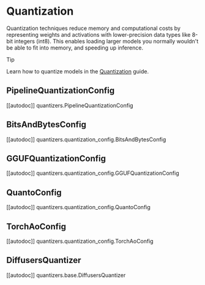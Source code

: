 <!--Copyright 2025 The HuggingFace Team. All rights reserved.

Licensed under the Apache License, Version 2.0 (the "License"); you may not use this file except in compliance with
the License. You may obtain a copy of the License at

http://www.apache.org/licenses/LICENSE-2.0

Unless required by applicable law or agreed to in writing, software distributed under the License is distributed on
an "AS IS" BASIS, WITHOUT WARRANTIES OR CONDITIONS OF ANY KIND, either express or implied. See the License for the
specific language governing permissions and limitations under the License.

-->

# Quantization

Quantization techniques reduce memory and computational costs by representing weights and activations with lower-precision data types like 8-bit integers (int8). This enables loading larger models you normally wouldn't be able to fit into memory, and speeding up inference.

> [!TIP]
> Learn how to quantize models in the [Quantization](../quantization/overview) guide.

## PipelineQuantizationConfig

[[autodoc]] quantizers.PipelineQuantizationConfig

## BitsAndBytesConfig

[[autodoc]] quantizers.quantization_config.BitsAndBytesConfig

## GGUFQuantizationConfig

[[autodoc]] quantizers.quantization_config.GGUFQuantizationConfig

## QuantoConfig

[[autodoc]] quantizers.quantization_config.QuantoConfig

## TorchAoConfig

[[autodoc]] quantizers.quantization_config.TorchAoConfig

## DiffusersQuantizer

[[autodoc]] quantizers.base.DiffusersQuantizer
